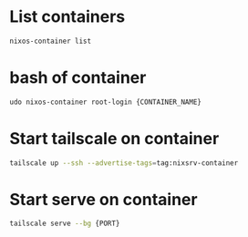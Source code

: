 # List containers
```bash
nixos-container list
```

# bash of container
```bash
udo nixos-container root-login {CONTAINER_NAME}
```

# Start tailscale on container
```bash
tailscale up --ssh --advertise-tags=tag:nixsrv-container
```

# Start serve on container
```bash
tailscale serve --bg {PORT}
```